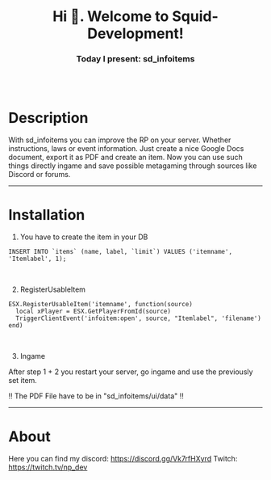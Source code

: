 <h1 align="center">Hi 👋. Welcome to Squid-Development!</h1>
<h3 align="center">Today I present: sd_infoitems</h3>

<br>
<br>

# Description
With sd_infoitems you can improve the RP on your server. Whether instructions, laws or event information. Just create a nice Google Docs document, export it as PDF and create an item. Now you can use such things directly ingame and save possible metagaming through sources like Discord or forums.

---

# Installation
1. You have to create the item in your DB

```
INSERT INTO `items` (name, label, `limit`) VALUES ('itemname', 'Itemlabel', 1);
```

<br>

2. RegisterUsableItem

```
ESX.RegisterUsableItem('itemname', function(source)
  local xPlayer = ESX.GetPlayerFromId(source)
  TriggerClientEvent('infoitem:open', source, "Itemlabel", 'filename')
end)
```

<br>

3. Ingame

After step 1 + 2 you restart your server, go ingame and use the previously set item.

‼️ The PDF File have to be in "sd_infoitems/ui/data" ‼️

---

# About
Here you can find my discord: https://discord.gg/Vk7rfHXyrd
Twitch: https://twitch.tv/np_dev